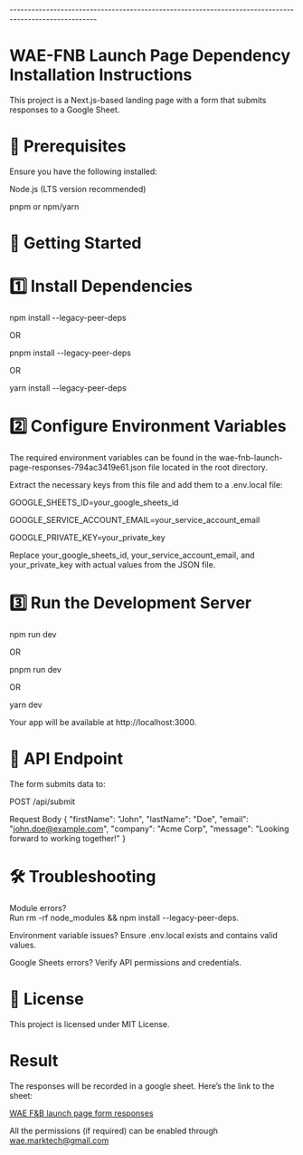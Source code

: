 --*--*--*--*--*--*--*--*--*--*--*--*--*--*--*--*--*--*--*--*--*--*--*--*--*--*--*--*--*--*--*--*--*--*--*--*--*--*--*--*--*--*--*--*--*--*--*--*--*--*--
# WAE-FNB Launch Page Dependency Installation Instructions  

This project is a Next.js-based landing page with a form that submits responses to a Google Sheet.

# 📌 Prerequisites
Ensure you have the following installed:  

Node.js (LTS version recommended)  

pnpm or npm/yarn

# 🚀 Getting Started
# 1️⃣ Install Dependencies
npm install --legacy-peer-deps  

 OR  
 
pnpm install --legacy-peer-deps  

 OR  
 
yarn install --legacy-peer-deps

# 2️⃣ Configure Environment Variables
The required environment variables can be found in the wae-fnb-launch-page-responses-794ac3419e61.json file located in the root directory.  

Extract the necessary keys from this file and add them to a .env.local file:  

GOOGLE_SHEETS_ID=your_google_sheets_id  

GOOGLE_SERVICE_ACCOUNT_EMAIL=your_service_account_email  

GOOGLE_PRIVATE_KEY=your_private_key  

Replace your_google_sheets_id, your_service_account_email, and your_private_key with actual values from the JSON file.

# 3️⃣ Run the Development Server
npm run dev  

OR  

pnpm run dev  

OR  

yarn dev  

Your app will be available at http://localhost:3000.

# 📝 API Endpoint
The form submits data to:  

POST /api/submit

Request Body
{
  "firstName": "John",
  "lastName": "Doe",
  "email": "john.doe@example.com",
  "company": "Acme Corp",
  "message": "Looking forward to working together!"
}

# 🛠️ Troubleshooting
Module errors?  
Run rm -rf node_modules && npm install --legacy-peer-deps.  

Environment variable issues? Ensure .env.local exists and contains valid values.  

Google Sheets errors? Verify API permissions and credentials.

# 📜 License
This project is licensed under MIT License.

# Result
The responses will be recorded in a google sheet. Here’s the link to the sheet:  

[WAE F&B launch page form responses](https://docs.google.com/spreadsheets/d/1m8E5-gsBuGusA13GMOQFNYUuuASA2doMYDYvuz_lpNo/edit?usp=sharing)


All the permissions (if required) can be enabled through wae.marktech@gmail.com


